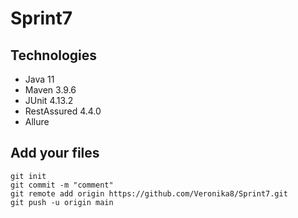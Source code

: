 # Sprint7

## Technologies
* Java 11
* Maven 3.9.6
* JUnit 4.13.2
* RestAssured 4.4.0
* Allure

## Add your files
```shell
git init
git commit -m "comment"
git remote add origin https://github.com/Veronika8/Sprint7.git
git push -u origin main
```
